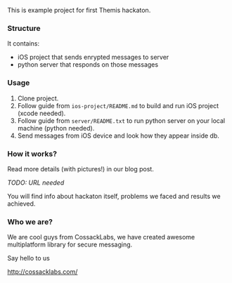 This is example project for first Themis hackaton.

### Structure

It contains:

- iOS project that sends enrypted messages to server
- python server that responds on those messages

### Usage

1. Clone project.
2. Follow guide from `ios-project/README.md` to build and run iOS project (xcode needed).
3. Follow guide from `server/README.txt` to run python server on your local machine (python needed).
4. Send messages from iOS device and look how they appear inside db.

### How it works?

Read more details (with pictures!) in our blog post. 

*TODO: URL needed*

You will find info about hackaton itself, problems we faced and results we achieved.

### Who we are?

We are cool guys from CossackLabs, we have created awesome multiplatform library for secure messaging. 

Say hello to us

http://cossacklabs.com/